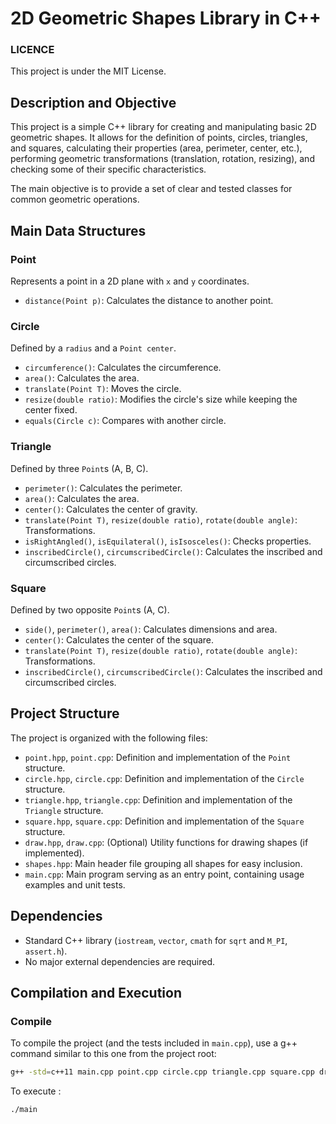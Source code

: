 # 2D Geometric Shapes Library in C++

### LICENCE
This project is under the MIT License.

## Description and Objective
This project is a simple C++ library for creating and manipulating basic 2D geometric shapes. It allows for the definition of points, circles, triangles, and squares, calculating their properties (area, perimeter, center, etc.), performing geometric transformations (translation, rotation, resizing), and checking some of their specific characteristics.

The main objective is to provide a set of clear and tested classes for common geometric operations.

## Main Data Structures

### Point
Represents a point in a 2D plane with `x` and `y` coordinates.
- `distance(Point p)`: Calculates the distance to another point.

### Circle
Defined by a `radius` and a `Point center`.
- `circumference()`: Calculates the circumference.
- `area()`: Calculates the area.
- `translate(Point T)`: Moves the circle.
- `resize(double ratio)`: Modifies the circle's size while keeping the center fixed.
- `equals(Circle c)`: Compares with another circle.

### Triangle
Defined by three `Point`s (A, B, C).
- `perimeter()`: Calculates the perimeter.
- `area()`: Calculates the area.
- `center()`: Calculates the center of gravity.
- `translate(Point T)`, `resize(double ratio)`, `rotate(double angle)`: Transformations.
- `isRightAngled()`, `isEquilateral()`, `isIsosceles()`: Checks properties.
- `inscribedCircle()`, `circumscribedCircle()`: Calculates the inscribed and circumscribed circles.

### Square
Defined by two opposite `Point`s (A, C).
- `side()`, `perimeter()`, `area()`: Calculates dimensions and area.
- `center()`: Calculates the center of the square.
- `translate(Point T)`, `resize(double ratio)`, `rotate(double angle)`: Transformations.
- `inscribedCircle()`, `circumscribedCircle()`: Calculates the inscribed and circumscribed circles.

## Project Structure
The project is organized with the following files:
- `point.hpp`, `point.cpp`: Definition and implementation of the `Point` structure.
- `circle.hpp`, `circle.cpp`: Definition and implementation of the `Circle` structure.
- `triangle.hpp`, `triangle.cpp`: Definition and implementation of the `Triangle` structure.
- `square.hpp`, `square.cpp`: Definition and implementation of the `Square` structure.
- `draw.hpp`, `draw.cpp`: (Optional) Utility functions for drawing shapes (if implemented).
- `shapes.hpp`: Main header file grouping all shapes for easy inclusion.
- `main.cpp`: Main program serving as an entry point, containing usage examples and unit tests.

## Dependencies
- Standard C++ library (`iostream`, `vector`, `cmath` for `sqrt` and `M_PI`, `assert.h`).
- No major external dependencies are required.

## Compilation and Execution

### Compile
To compile the project (and the tests included in `main.cpp`), use a g++ command similar to this one from the project root:
```bash
g++ -std=c++11 main.cpp point.cpp circle.cpp triangle.cpp square.cpp draw.cpp -o main
```
To execute :
```bash
./main
```